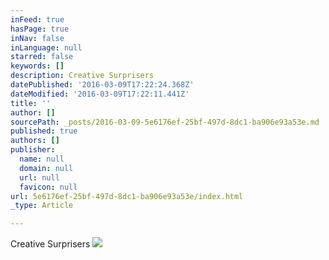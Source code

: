 ```yaml
---
inFeed: true
hasPage: true
inNav: false
inLanguage: null
starred: false
keywords: []
description: Creative Surprisers
datePublished: '2016-03-09T17:22:24.368Z'
dateModified: '2016-03-09T17:22:11.441Z'
title: ''
author: []
sourcePath: _posts/2016-03-09-5e6176ef-25bf-497d-8dc1-ba906e93a53e.md
published: true
authors: []
publisher:
  name: null
  domain: null
  url: null
  favicon: null
url: 5e6176ef-25bf-497d-8dc1-ba906e93a53e/index.html
_type: Article

---
```

Creative Surprisers
![](https://the-grid-user-content.s3-us-west-2.amazonaws.com/7eb296a1-abc2-4350-a1cf-cc56095512bc.jpg)